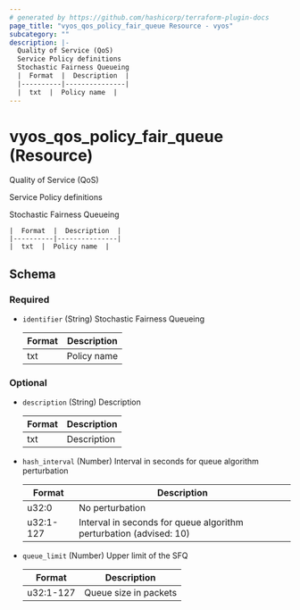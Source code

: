 ```yaml
---
# generated by https://github.com/hashicorp/terraform-plugin-docs
page_title: "vyos_qos_policy_fair_queue Resource - vyos"
subcategory: ""
description: |-
  Quality of Service (QoS)
  Service Policy definitions
  Stochastic Fairness Queueing
  |  Format  |  Description  |
  |----------|---------------|
  |  txt  |  Policy name  |
---
```


# vyos_qos_policy_fair_queue (Resource)

Quality of Service (QoS)

Service Policy definitions

Stochastic Fairness Queueing

    |  Format  |  Description  |
    |----------|---------------|
    |  txt  |  Policy name  |



<!-- schema generated by tfplugindocs -->
## Schema

### Required

- `identifier` (String) Stochastic Fairness Queueing

    |  Format  |  Description  |
    |----------|---------------|
    |  txt  |  Policy name  |

### Optional

- `description` (String) Description

    |  Format  |  Description  |
    |----------|---------------|
    |  txt  |  Description  |
- `hash_interval` (Number) Interval in seconds for queue algorithm perturbation

    |  Format  |  Description  |
    |----------|---------------|
    |  u32:0  |  No perturbation  |
    |  u32:1-127  |  Interval in seconds for queue algorithm perturbation (advised: 10)  |
- `queue_limit` (Number) Upper limit of the SFQ

    |  Format  |  Description  |
    |----------|---------------|
    |  u32:1-127  |  Queue size in packets  |

